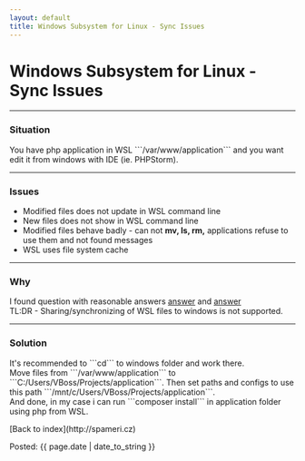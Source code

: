 ```yaml
---
layout: default
title: Windows Subsystem for Linux - Sync Issues
---
```


<style>
	{% include styles.css %}
</style>

<h1>Windows Subsystem for Linux - Sync Issues</h1>

<hr>

<h3>
  Situation
</h3>
<p>
  You have php application in WSL ```/var/www/application``` and you want edit it from windows with IDE (ie. PHPStorm).
</p>

<hr>

<h3>
  Issues
</h3>
<p>
  <ul> 
    <li>Modified files does not update in WSL command line</li>
    <li>New files does not show in WSL command line</li>
    <li>Modified files behave badly - can not <strong>mv, ls, rm,</strong> applications refuse to use them and not found messages</li>
    <li>WSL uses file system cache</li>
  </ul>
</p>

<hr>

<h3>
  Why
</h3>
<p>
  I found question with reasonable answers
  <a href="http://superuser.com/a/1078032">answer</a> and <a href="http://superuser.com/a/1115727">answer</a><br>
  TL:DR - Sharing/synchronizing of WSL files to windows is not supported.
</p>

<hr>

<h3>
  Solution
</h3>
<p>
  It's recommended to ```cd``` to windows folder and work there.<br>
  Move files from ```/var/www/application``` to ```C:/Users/VBoss/Projects/application```. 
  Then set paths and configs to use this path ```/mnt/c/Users/VBoss/Projects/application```. <br>
  And done, in my case i can run ```composer install``` in application folder using php from WSL.
</p>

<p>[Back to index](http://spameri.cz)</p>
<p class="meta">Posted: {{ page.date | date_to_string }}</p>

